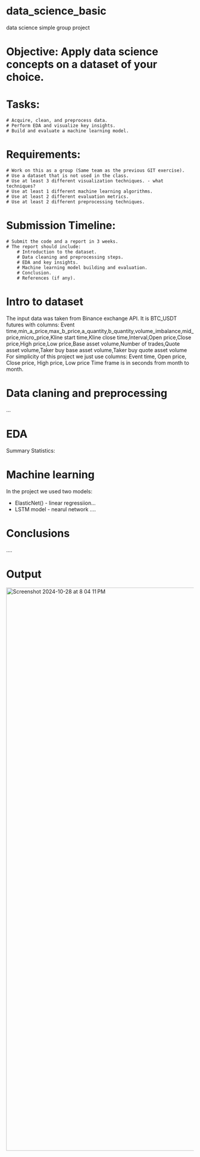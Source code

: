 # data_science_basic
data science simple group project

# Objective: Apply data science concepts on a dataset of your choice.

# Tasks:
    # Acquire, clean, and preprocess data.
    # Perform EDA and visualize key insights.
	# Build and evaluate a machine learning model.

# Requirements:
    # Work on this as a group (Same team as the previous GIT exercise).
    # Use a dataset that is not used in the class.
    # Use at least 3 different visualization techniques. - what techniques?
    # Use at least 1 different machine learning algorithms.
    # Use at least 2 different evaluation metrics.
    # Use at least 2 different preprocessing techniques.

# Submission Timeline:
    # Submit the code and a report in 3 weeks.
    # The report should include:
        # Introduction to the dataset.
        # Data cleaning and preprocessing steps.
        # EDA and key insights.
        # Machine learning model building and evaluation.
        # Conclusion.
        # References (if any).

# Intro to dataset
 The input data was taken from Binance exchange API. It is BTC_USDT futures with columns:
Event time,min_a_price,max_b_price,a_quantity,b_quantity,volume_imbalance,mid_price,micro_price,Kline start time,Kline close time,Interval,Open price,Close price,High price,Low price,Base asset volume,Number of trades,Quote asset volume,Taker buy base asset volume,Taker buy quote asset volume
 For simplicity of this project we just use columns: Event time, Open price, Close price, High price, Low price
Time frame is in seconds from month to month.

# Data claning and preprocessing
...

# EDA
Summary Statistics:


# Machine learning
In the project we used two models:
- ElasticNet() - linear regressiion...
- LSTM model - nearul network ....

# Conclusions
....


# Output
<img width="1507" alt="Screenshot 2024-10-28 at 8 04 11 PM" src="https://github.com/user-attachments/assets/93d62aaf-5e50-4700-8257-115562f78a7a">
